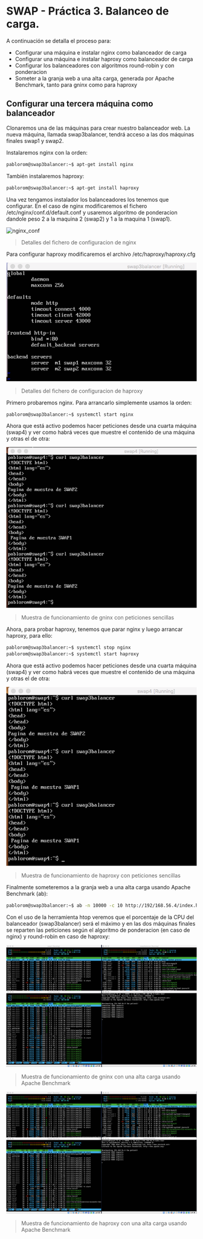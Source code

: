 # SWAP - Práctica 3. Balanceo de carga.

A continuación se detalla el proceso para:
  - Configurar una máquina e instalar nginx como balanceador de carga
  - Configurar una máquina e instalar haproxy como balanceador de carga
  - Configurar los balanceadores con algoritmos round-robin y con ponderacion 
  - Someter a la granja web a una alta carga, generada por Apache Benchmark, tanto para gninx como para haproxy

## Configurar una tercera máquina como balanceador

Clonaremos una de las máquinas para crear nuestro balanceador web. La nueva máquina, llamada swap3balancer, tendrá acceso a las dos máquinas finales swap1 y swap2.

Instalaremos nginx con la orden:

```bash
pablorom@swap3balancer:~$ apt-get install nginx
```

También instalaremos haproxy:

```bash
pablorom@swap3balancer:~$ apt-get install haproxy
```

Una vez tengamos instalador los balanceadores los tenemos que configurar. En el caso de nginx modificaremos el fichero /etc/nginx/conf.d/default.conf y usaremos algoritmo de ponderacion dandole peso 2 a la maquina 2 (swap2) y 1 a la maquina 1 (swap1).

![nginx_conf](img/nginx_conf)
> Detalles del fichero de configuracion de nginx

Para configurar haproxy modificaremos el archivo /etc/haproxy/haproxy.cfg

![haproxy_conf](img/haproxy_config.png)
> Detalles del fichero de configuracion de haproxy

Primero probaremos nginx. Para arrancarlo simplemente usamos la orden:

```bash
pablorom@swap3balancer:~$ systemctl start nginx
```

Ahora que está activo podemos hacer peticiones desde una cuarta máquina (swap4) y ver como habrá veces que muestre el contenido de una máquina y otras el de otra:

![nginx_curl](img/peticiones_balanceo_nginx.png)
> Muestra de funcionamiento de gninx con peticiones sencillas

Ahora, para probar haproxy, tenemos que parar nginx y luego arrancar haproxy, para ello:

```bash
pablorom@swap3balancer:~$ systemctl stop nginx
pablorom@swap3balancer:~$ systemctl start haproxy
```

Ahora que está activo podemos hacer peticiones desde una cuarta máquina (swap4) y ver como habrá veces que muestre el contenido de una máquina y otras el de otra:

![haproxy_curl](img/peticiones_balanceo_haproxy.png)
> Muestra de funcionamiento de haproxy con peticiones sencillas

Finalmente someteremos a la granja web a una alta carga usando Apache Benchmark (ab):

```bash
pablorom@swap3balancer:~$ ab -n 10000 -c 10 http://192/168.56.4/index.html
```

Con el uso de la herramienta htop veremos que el porcentaje de la CPU del balanceador (swap3balancer) será el máximo y en las dos máquinas finales se reparten las peticiones según el algoritmo de ponderacion (en caso de nginx) y round-robin en caso de haproxy:

![ab_nginx](img/ab_nginx_2.png)
> Muestra de funcionamiento de gninx con una alta carga usando Apache Benchmark

![ab_haproxy](img/ab_haproxy_2.png)
> Muestra de funcionamiento de haproxy con una alta carga usando Apache Benchmark


